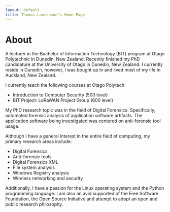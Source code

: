 ```yaml
---
layout: default
title: Thomas Laurenson's Home Page
---
```


# About

A lecturer in the Bachelor of Information Technology (BIT) program at Otago Polytechnic in Dunedin, New Zealand. Recently finished my PhD candidature at the University of Otago in Dunedin, New Zealand. I currently reside in Dunedin, however, I was bought up in and lived most of my life in Auckland, New Zealand. 

I currently teach the following courses at Otago Polytech:

+ Introduction to Computer Security (500 level)
+ BIT Project: LoRaWAN Project Group (600 level)

My PhD research topic was in the field of Digital Forensics. Specifically, automated forensic analysis of application software artifacts. The application software being investigated was centered on anti-forensic tool usage.

Although I have a general interest in the entire field of computing, my primary research areas include:

+ Digital Forensics
+ Anti-forensic tools
+ Digital Forensics XML
+ File system analysis
+ Windows Registry analysis
+ Wireless networking and security

Additionally, I have a passion for the Linux operating system and the Python programming language. I am also an avid supported of the Free Software Foundation, the Open Source Initiative and attempt to adopt an open and public research philosophy.